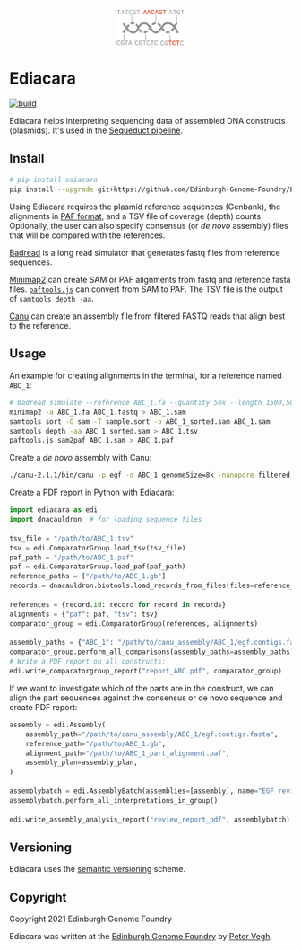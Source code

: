 <p align="center">
<img alt="Ediacara logo" title="Ediacara" src="images/logo.png" width="120">
</p>

# Ediacara

[![build](https://github.com/Edinburgh-Genome-Foundry/Ediacara/actions/workflows/build.yml/badge.svg)](https://github.com/Edinburgh-Genome-Foundry/Ediacara/actions/workflows/build.yml)

Ediacara helps interpreting sequencing data of assembled DNA constructs (plasmids). It's used in the [Sequeduct pipeline](https://github.com/Edinburgh-Genome-Foundry/Sequeduct/).

## Install

```bash
# pip install ediacara
pip install --upgrade git+https://github.com/Edinburgh-Genome-Foundry/Ediacara.git@main
```

Using Ediacara requires the plasmid reference sequences (Genbank), the alignments in [PAF format](https://lh3.github.io/minimap2/minimap2.html#10), and a TSV file of coverage (depth) counts. Optionally, the user can also specify consensus (or *de novo* assembly) files that will be compared with the references.

[Badread](https://github.com/rrwick/Badread) is a long read simulator that generates fastq files from reference sequences.

[Minimap2](https://lh3.github.io/minimap2/) can create SAM or PAF alignments from fastq and reference fasta files.
[`paftools.js`](https://github.com/lh3/minimap2/blob/master/misc/README.md) can convert from SAM to PAF.
The TSV file is the output of `samtools depth -aa`.

[Canu](https://canu.readthedocs.io) can create an assembly file from filtered FASTQ reads that align best to the reference.

## Usage

An example for creating alignments in the terminal, for a reference named `ABC_1`:

```bash
# badread simulate --reference ABC_1.fa --quantity 50x --length 1500,500 > ABC_1.fastq
minimap2 -a ABC_1.fa ABC_1.fastq > ABC_1.sam
samtools sort -O sam -T sample.sort -o ABC_1_sorted.sam ABC_1.sam
samtools depth -aa ABC_1_sorted.sam > ABC_1.tsv
paftools.js sam2paf ABC_1.sam > ABC_1.paf
```

Create a *de novo* assembly with Canu:

```bash
./canu-2.1.1/bin/canu -p egf -d ABC_1 genomeSize=8k -nanopore filtered_fastq/ABC_1_filtered.fastq
```

Create a PDF report in Python with Ediacara:

```python
import ediacara as edi
import dnacauldron  # for loading sequence files

tsv_file = "/path/to/ABC_1.tsv"
tsv = edi.ComparatorGroup.load_tsv(tsv_file)
paf_path = "/path/to/ABC_1.paf"
paf = edi.ComparatorGroup.load_paf(paf_path)
reference_paths = ["/path/to/ABC_1.gb"]
records = dnacauldron.biotools.load_records_from_files(files=reference_paths, use_file_names_as_ids=True)

references = {record.id: record for record in records}
alignments = {"paf": paf, "tsv": tsv}
comparator_group = edi.ComparatorGroup(references, alignments)

assembly_paths = {"ABC_1": "/path/to/canu_assembly/ABC_1/egf.contigs.fasta"}
comparator_group.perform_all_comparisons(assembly_paths=assembly_paths)
# Write a PDF report on all constructs:
edi.write_comparatorgroup_report("report_ABC.pdf", comparator_group)
```

If we want to investigate which of the parts are in the construct, we can align the part sequences
against the consensus or de novo sequence and create PDF report:

```python
assembly = edi.Assembly(
    assembly_path="/path/to/canu_assembly/ABC_1/egf.contigs.fasta",
    reference_path="/path/to/ABC_1.gb",
    alignment_path="/path/to/ABC_1_part_alignment.paf",
    assembly_plan=assembly_plan,
)

assemblybatch = edi.AssemblyBatch(assemblies=[assembly], name="EGF review")
assemblybatch.perform_all_interpretations_in_group()

edi.write_assembly_analysis_report("review_report_pdf", assemblybatch)
```

## Versioning

Ediacara uses the [semantic versioning](https://semver.org) scheme.

## Copyright

Copyright 2021 Edinburgh Genome Foundry

Ediacara was written at the [Edinburgh Genome Foundry](https://edinburgh-genome-foundry.github.io/)
by [Peter Vegh](https://github.com/veghp).
